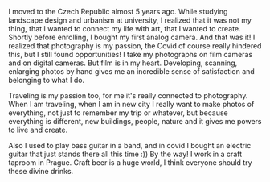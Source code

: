 I moved to the Czech Republic almost 5 years ago. While studying landscape design and urbanism at university, I realized that it was not my thing, that I wanted to connect my life with art, that I wanted to create. Shortly before enrolling, I bought my first analog camera. And that was it! I realized that photography is my passion, the Covid of course really hindered this, but I still found opportunities! 
I take my photographs on film cameras and on digital cameras.  But film is in my heart. Developing, scanning, enlarging photos by hand gives me an incredible sense of satisfaction and belonging to what I do. 

Traveling is my passion too, for me it's really connected to photography. When I am traveling, when I am in new city I really want to make photos of everything, not just to remember my trip or whatever, but because everything is different, new buildings, people, nature and it gives me powers to live and create. 

Also I used to play bass guitar in a band, and in covid I bought an electric guitar that just stands there all this time :)) 
By the way! I work in a craft taproom in Prague. Craft beer is a huge world, I think everyone should try these divine drinks.
